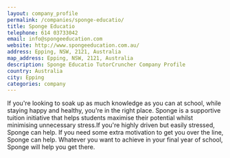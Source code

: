 ```yaml
---
layout: company_profile
permalink: /companies/sponge-educatio/
title: Sponge Educatio
telephone: 614 03733042
email: info@spongeeducation.com
website: http://www.spongeeducation.com.au/
address: Epping, NSW, 2121, Australia
map_address: Epping, NSW, 2121, Australia
description: Sponge Educatio TutorCruncher Company Profile
country: Australia
city: Epping
categories: company
---
```

If you're looking to soak up as much knowledge as you can at school, while staying happy and healthy, you're in the right place. Sponge is a supportive tuition initiative that helps students maximise their potential whilst minimising unnecessary stress.If you're highly driven but easily stressed, Sponge can help. If you need some extra motivation to get you over the line, Sponge can help. Whatever you want to achieve in your final year of school, Sponge will help you get there.
